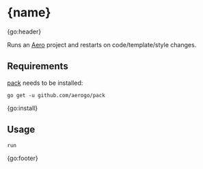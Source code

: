 # {name}

{go:header}

Runs an [Aero](https://github.com/aerogo/aero) project and restarts on code/template/style changes.

## Requirements

[pack](https://github.com/aerogo/pack) needs to be installed:

```shell
go get -u github.com/aerogo/pack
```

{go:install}

## Usage

```shell
run
```

{go:footer}
